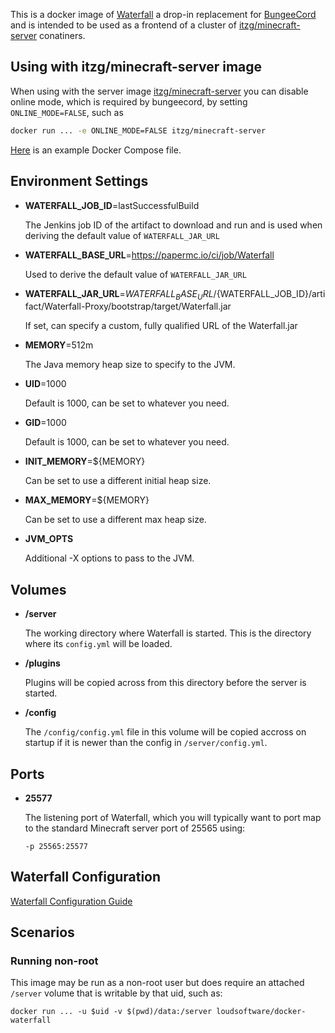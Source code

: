 This is a docker image of [Waterfall](https://github.com/PaperMC/Waterfall) a drop-in replacement for [BungeeCord](https://github.com/SpigotMC/BungeeCord) and is intended to be used as a frontend of a cluster of [itzg/minecraft-server](https://hub.docker.com/r/itzg/minecraft-server/) conatiners.

## Using with itzg/minecraft-server image

When using with the server image [itzg/minecraft-server](https://hub.docker.com/r/itzg/minecraft-server/)
you can disable online mode, which is required by bungeecord, by setting `ONLINE_MODE=FALSE`, such as

```bash
docker run ... -e ONLINE_MODE=FALSE itzg/minecraft-server
```

[Here](docs/docker-compose.yml) is an example Docker Compose file.

## Environment Settings

* **WATERFALL_JOB_ID**=lastSuccessfulBuild

  The Jenkins job ID of the artifact to download and run and is used when
  deriving the default value of `WATERFALL_JAR_URL`

* **WATERFALL_BASE_URL**=https://papermc.io/ci/job/Waterfall

  Used to derive the default value of `WATERFALL_JAR_URL`

* **WATERFALL_JAR_URL**=${WATERFALL_BASE_URL}/${WATERFALL_JOB_ID}/artifact/Waterfall-Proxy/bootstrap/target/Waterfall.jar

  If set, can specify a custom, fully qualified URL of the Waterfall.jar

* **MEMORY**=512m

  The Java memory heap size to specify to the JVM.

* **UID**=1000

  Default is 1000, can be set to whatever you need.

* **GID**=1000

  Default is 1000, can be set to whatever you need.

* **INIT_MEMORY**=${MEMORY}

  Can be set to use a different initial heap size.

* **MAX_MEMORY**=${MEMORY}

  Can be set to use a different max heap size.

* **JVM_OPTS**

  Additional -X options to pass to the JVM.

## Volumes

* **/server**

  The working directory where Waterfall is started. This is the directory
  where its `config.yml` will be loaded.
  
* **/plugins**

  Plugins will be copied across from this directory before the server is started.

* **/config**
  
  The `/config/config.yml` file in this volume will be copied accross on startup if it is newer than the config in `/server/config.yml`.

## Ports

* **25577**

  The listening port of Waterfall, which you will typically want to port map
  to the standard Minecraft server port of 25565 using:

  ```
  -p 25565:25577
  ```

## Waterfall Configuration

[Waterfall Configuration Guide](https://www.spigotmc.org/wiki/Bungeecord-configuration-guide/)

## Scenarios

### Running non-root

This image may be run as a non-root user but does require an attached `/server`
volume that is writable by that uid, such as:

    docker run ... -u $uid -v $(pwd)/data:/server loudsoftware/docker-waterfall